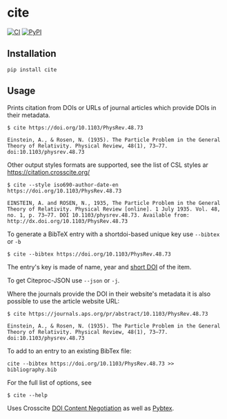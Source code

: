 # cite

[![CI](https://img.shields.io/github/workflow/status/rgieseke/cite/CI?style=for-the-badge&label=actions&logo=github&logoColor=white)](https://github.com/rgieseke/cite/actions)
[![PyPI](https://img.shields.io/pypi/v/cite.svg?style=for-the-badge)](https://pypi.org/project/cite/)

## Installation

```
pip install cite
```

## Usage

Prints citation from DOIs or URLs of journal articles which provide DOIs in their
metadata.

```
$ cite https://doi.org/10.1103/PhysRev.48.73

Einstein, A., & Rosen, N. (1935). The Particle Problem in the General Theory of Relativity. Physical Review, 48(1), 73–77. doi:10.1103/physrev.48.73
```

Other output styles formats are supported, see the list of CSL styles ar <https://citation.crosscite.org/>

```
$ cite --style iso690-author-date-en https://doi.org/10.1103/PhysRev.48.73

EINSTEIN, A. and ROSEN, N., 1935, The Particle Problem in the General Theory of Relativity. Physical Review [online]. 1 July 1935. Vol. 48, no. 1, p. 73–77. DOI 10.1103/physrev.48.73. Available from: http://dx.doi.org/10.1103/PhysRev.48.73
```

To generate a BibTeX entry with a shortdoi-based unique key use `--bibtex` or `-b`

```
$ cite --bibtex https://doi.org/10.1103/PhysRev.48.73
```

The entry's key is made of name, year and [short DOI](http://shortdoi.org/) of the item.

To get Citeproc-JSON use `--json` or `-j`.

Where the journals provide the DOI in their website's metadata it is also
possible to use the article website URL:
```
$ cite https://journals.aps.org/pr/abstract/10.1103/PhysRev.48.73

Einstein, A., & Rosen, N. (1935). The Particle Problem in the General Theory of Relativity. Physical Review, 48(1), 73–77. doi:10.1103/physrev.48.73
```

To add to an entry to an existing BibTex file:

```
cite --bibtex https://doi.org/10.1103/PhysRev.48.73 >> bibliography.bib
```

For the full list of options, see
```
$ cite --help
```

Uses Crosscite [DOI Content Negotiation](https://citation.crosscite.org/) as well as [Pybtex](https://pybtex.org/).
